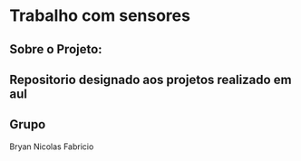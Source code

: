 # Trabalho com sensores
## Sobre o Projeto:

Repositorio designado aos projetos realizado em aul
---
## Grupo
Bryan
Nicolas
Fabricio
